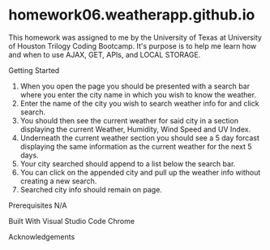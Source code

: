 # homework06.weatherapp.github.io

This homework was assigned to me by the University of Texas at University of Houston Trilogy Coding Bootcamp.  It's purpose is to help me learn how and when to use AJAX, GET, APIs, and LOCAL STORAGE.

Getting Started
1. When you open the page you should be presented with a search bar where you enter the city name in which you wish to know the weather.
2. Enter the name of the city you wish to search weather info for and click search.
3. You should then see the current weather for said city in a section displaying the current Weather, Humidity, Wind Speed and UV Index.
4. Underneath the current weather section you should see a 5 day forcast displaying the same information as the current weather for the next 5 days.
5. Your city searched should append to a list below the search bar.
6. You can click on the appended city and pull up the weather info without creating a new search. 
7. Searched city info should remain on page.

Prerequisites
N/A

Built With
Visual Studio Code
Chrome

Acknowledgements 

